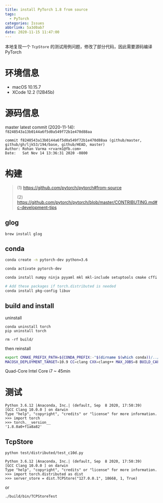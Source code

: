 ```yaml
---
title: install PyTorch 1.8 from source
tags:
  - PyTorch
categories: Issues
abbrlink: 5a3d0ab7
date: 2020-11-15 11:47:00
---
```


本地复现一个 `TcpStore` 的测试用例问题，修改了部分代码，因此需要源码编译 PyTorch

# 环境信息

* macOS 10.15.7
* XCode 12.2 (12B45b)

# 源码信息

master latest commit (2020-11-14): `f8248543a13b0144a6f5d0a549f72b1e470d88aa`

```
commit f8248543a13b0144a6f5d0a549f72b1e470d88aa (github/master, github/gh/ljk53/194/base, github/HEAD, master)
Author: Rohan Varma <rvarm1@fb.com>
Date:   Sat Nov 14 13:36:31 2020 -0800
```

# 构建

> (1) https://github.com/pytorch/pytorch#from-source
>
> (2) https://github.com/pytorch/pytorch/blob/master/CONTRIBUTING.md#c-development-tips

## glog

```
brew install glog
```

## conda

```bash
conda create -n pytorch-dev python=3.6

conda activate pytorch-dev

conda install numpy ninja pyyaml mkl mkl-include setuptools cmake cffi typing_extensions future six requests dataclasses

# Add these packages if torch.distributed is needed
conda install pkg-config libuv
```

## build and install

uninstall 

```
conda uninstall torch
pip uninstall torch

rm -rf build/
```

then reinstall

```bash
export CMAKE_PREFIX_PATH=${CONDA_PREFIX:-"$(dirname $(which conda))/../"}
MACOSX_DEPLOYMENT_TARGET=10.9 CC=clang CXX=clang++ MAX_JOBS=8 BUILD_CAFFE2=0 BUILD_CAFFE2_OPS=0 USE_GLOG=1 USE_DISTRIBUTED=1 USE_MKLDNN=0 USE_CUDA=0 USE_FBGEMM=0 USE_NNPACK=0 USE_QNNPACK=0 USE_XNNPACK=0 python setup.py develop
```

Quad-Core Intel Core i7 ~ 45min

# 测试

```
Python 3.6.12 |Anaconda, Inc.| (default, Sep  8 2020, 17:50:39)
[GCC Clang 10.0.0 ] on darwin
Type "help", "copyright", "credits" or "license" for more information.
>>> import torch
>>> torch.__version__
'1.8.0a0+f1a8a82'
```

## TcpStore

```
python test/distributed/test_c10d.py

Python 3.6.12 |Anaconda, Inc.| (default, Sep  8 2020, 17:50:39)
[GCC Clang 10.0.0 ] on darwin
Type "help", "copyright", "credits" or "license" for more information.
>>> import torch.distributed as dist
>>> server_store = dist.TCPStore("127.0.0.1", 18668, 1, True)
```

or

```
./build/bin/TCPStoreTest
```
